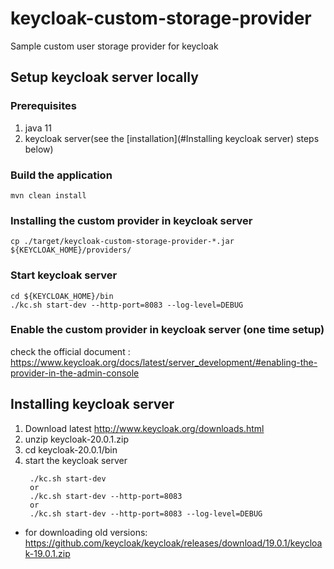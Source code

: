 # keycloak-custom-storage-provider
Sample custom user storage provider for keycloak

## Setup keycloak server locally

### Prerequisites
1. java 11
2. keycloak server(see the [installation](#Installing keycloak server) steps below)

### Build the application
```shell
mvn clean install
```

### Installing the custom provider in keycloak server
```shell
cp ./target/keycloak-custom-storage-provider-*.jar ${KEYCLOAK_HOME}/providers/ 
```

### Start keycloak server
```shell
cd ${KEYCLOAK_HOME}/bin
./kc.sh start-dev --http-port=8083 --log-level=DEBUG
```

### Enable the custom provider in keycloak server (one time setup)
check the official document : https://www.keycloak.org/docs/latest/server_development/#enabling-the-provider-in-the-admin-console


## Installing keycloak server
1. Download latest http://www.keycloak.org/downloads.html
2. unzip keycloak-20.0.1.zip
3. cd keycloak-20.0.1/bin
4. start the keycloak server
   ```
    ./kc.sh start-dev
    or
    ./kc.sh start-dev --http-port=8083
    or
    ./kc.sh start-dev --http-port=8083 --log-level=DEBUG
    ```

* for downloading old versions: https://github.com/keycloak/keycloak/releases/download/19.0.1/keycloak-19.0.1.zip





